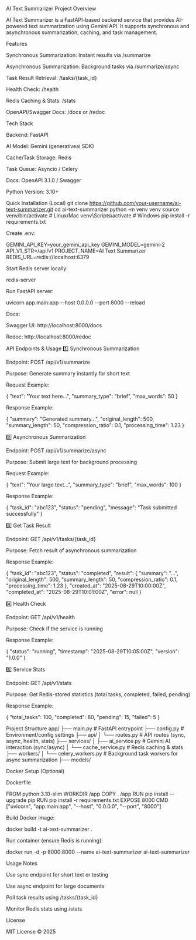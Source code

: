 AI Text Summarizer
Project Overview

AI Text Summarizer is a FastAPI-based backend service that provides AI-powered text summarization using Gemini API.
It supports synchronous and asynchronous summarization, caching, and task management.

Features

Synchronous Summarization: Instant results via /summarize

Asynchronous Summarization: Background tasks via /summarize/async

Task Result Retrieval: /tasks/{task_id}

Health Check: /health

Redis Caching & Stats: /stats

OpenAPI/Swagger Docs: /docs or /redoc

Tech Stack

Backend: FastAPI

AI Model: Gemini (generativeai SDK)

Cache/Task Storage: Redis

Task Queue: Asyncio / Celery

Docs: OpenAPI 3.1.0 / Swagger

Python Version: 3.10+

Quick Installation (Local)
git clone https://github.com/your-username/ai-text-summarizer.git
cd ai-text-summarizer
python -m venv venv
source venv/bin/activate    # Linux/Mac
venv\Scripts\activate       # Windows
pip install -r requirements.txt


Create .env:

GEMINI_API_KEY=your_gemini_api_key
GEMINI_MODEL=gemini-2
API_V1_STR=/api/v1
PROJECT_NAME=AI Text Summarizer
REDIS_URL=redis://localhost:6379


Start Redis server locally:

redis-server


Run FastAPI server:

uvicorn app.main:app --host 0.0.0.0 --port 8000 --reload


Docs:

Swagger UI: http://localhost:8000/docs

Redoc: http://localhost:8000/redoc

API Endpoints & Usage
1️⃣ Synchronous Summarization

Endpoint: POST /api/v1/summarize

Purpose: Generate summary instantly for short text

Request Example:

{
  "text": "Your text here...",
  "summary_type": "brief",
  "max_words": 50
}


Response Example:

{
  "summary": "Generated summary...",
  "original_length": 500,
  "summary_length": 50,
  "compression_ratio": 0.1,
  "processing_time": 1.23
}

2️⃣ Asynchronous Summarization

Endpoint: POST /api/v1/summarize/async

Purpose: Submit large text for background processing

Request Example:

{
  "text": "Your large text...",
  "summary_type": "brief",
  "max_words": 100
}


Response Example:

{
  "task_id": "abc123",
  "status": "pending",
  "message": "Task submitted successfully"
}

3️⃣ Get Task Result

Endpoint: GET /api/v1/tasks/{task_id}

Purpose: Fetch result of asynchronous summarization

Response Example:

{
  "task_id": "abc123",
  "status": "completed",
  "result": {
    "summary": "...",
    "original_length": 500,
    "summary_length": 50,
    "compression_ratio": 0.1,
    "processing_time": 1.23
  },
  "created_at": "2025-08-29T10:00:00Z",
  "completed_at": "2025-08-29T10:01:00Z",
  "error": null
}

4️⃣ Health Check

Endpoint: GET /api/v1/health

Purpose: Check if the service is running

Response Example:

{
  "status": "running",
  "timestamp": "2025-08-29T10:05:00Z",
  "version": "1.0.0"
}

5️⃣ Service Stats

Endpoint: GET /api/v1/stats

Purpose: Get Redis-stored statistics (total tasks, completed, failed, pending)

Response Example:

{
  "total_tasks": 100,
  "completed": 80,
  "pending": 15,
  "failed": 5
}

Project Structure
app/
├── main.py                  # FastAPI entrypoint
├── config.py                # Environment/config settings
├── api/
│   └── routes.py            # API routes (sync, async, health, stats)
├── services/
│   ├── ai_service.py        # Gemini AI interaction (sync/async)
│   └── cache_service.py     # Redis caching & stats
├── workers/
│   └── celery_workers.py    # Background task workers for async summarization
├── models/
  

Docker Setup (Optional)

Dockerfile

FROM python:3.10-slim
WORKDIR /app
COPY . /app
RUN pip install --upgrade pip
RUN pip install -r requirements.txt
EXPOSE 8000
CMD ["uvicorn", "app.main:app", "--host", "0.0.0.0", "--port", "8000"]


Build Docker image:

docker build -t ai-text-summarizer .


Run container (ensure Redis is running):

docker run -d -p 8000:8000 --name ai-text-summarizer ai-text-summarizer

Usage Notes

Use sync endpoint for short text or testing

Use async endpoint for large documents

Poll task results using /tasks/{task_id}

Monitor Redis stats using /stats

License

MIT License © 2025
